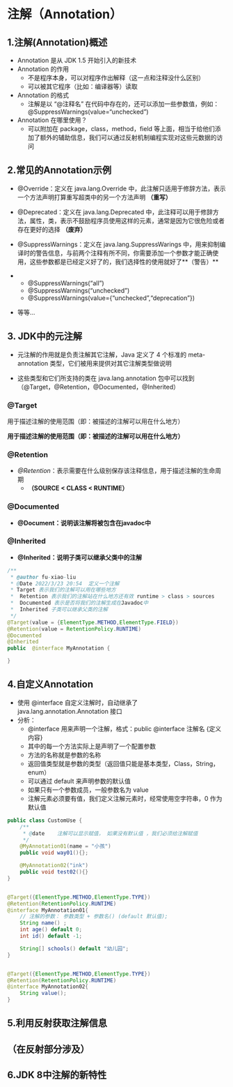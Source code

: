 # **注解（Annotation）**



## 1.注解(Annotation)概述

- Annotation 是从 JDK 1.5 开始引入的新技术
- Annotation 的作用
  - 不是程序本身，可以对程序作出解释（这一点和注释没什么区别）
  - 可以被其它程序（比如：编译器等）读取
- Annotation 的格式
  - 注解是以 “@注释名” 在代码中存在的，还可以添加一些参数值，例如： @SuppressWarnings(value=“unchecked”)
- Annotation 在哪里使用？
  - 可以附加在 package，class，method，field 等上面，相当于给他们添加了额外的辅助信息，我们可以通过反射机制编程实现对这些元数据的访问





## 2.常见的Annotation示例

- @Override：定义在 java.lang.Override 中，此注解只适用于修辞方法，表示一个方法声明打算重写超类中的另一个方法声明  **（重写）**



- @Deprecated：定义在 java.lang.Deprecated 中，此注释可以用于修辞方法，属性，类，表示不鼓励程序员使用这样的元素，通常是因为它很危险或者存在更好的选择 **（废弃）**





* @SuppressWarnings：定义在 java.lang.SuppressWarings 中，用来抑制编译时的警告信息，与前两个注释有所不同，你需要添加一个参数才能正确使用，这些参数都是已经定义好了的，我们选择性的使用就好了**（警告）**

* * @SuppressWarnings(“all”)
  * @SuppressWarnings(“unchecked”)
  * @SuppressWarnings(value={“unchecked”,“deprecation”})

- 等等…





## 3. JDK中的元注解

- 元注解的作用就是负责注解其它注解，Java 定义了 4 个标准的 meta-annotation 类型，它们被用来提供对其它注解类型做说明



- 这些类型和它们所支持的类在 java.lang.annotation 包中可以找到（@Target，@Retention，@Documented，@Inherited）



### @Target

用于描述注解的使用范围（即：被描述的注解可以用在什么地方）

**用于描述注解的使用范围（即：被描述的注解可以用在什么地方）**



### @Retention

- *@Retention*：表示需要在什么级别保存该注释信息，用于描述注解的生命周期
  - **（SOURCE < CLASS < RUNTIME）**



### @Documented

- **@Document：说明该注解将被包含在javadoc中**

### @Inherited

- **@Inherited：说明子类可以继承父类中的注解**

  

```java
/**
 * @author fu-xiao-liu
 * @Date 2022/3/23 20:54  定义一个注解
 * Target 表示我们的注解可以用在哪些地方
 *  Retention 表示我们的注解站在什么地方还有效 runtime > class > sources
 *  Documented 表示是否将我们的注解生成在Javadoc中
 *  Inherited 子类可以继承父类的注解
 */
@Target(value = {ElementType.METHOD,ElementType.FIELD})
@Retention(value = RetentionPolicy.RUNTIME)
@Documented
@Inherited
public  @interface MyAnnotation {

}
```



##  4.自定义Annotation

- 使用 @interface 自定义注解时，自动继承了 java.lang.annotation.Annotation 接口
- 分析：
  - @interface 用来声明一个注解，格式：public @interface 注解名 {定义内容}
  - 其中的每一个方法实际上是声明了一个配置参数
  - 方法的名称就是参数的名称
  - 返回值类型就是参数的类型（返回值只能是基本类型，Class，String，enum）
  - 可以通过 default 来声明参数的默认值
  - 如果只有一个参数成员，一般参数名为 value
  - 注解元素必须要有值，我们定义注解元素时，经常使用空字符串，0 作为默认值

```java
public class CustomUse {
    /**
     * @date    注解可以显示赋值， 如果没有默认值 ，我们必须给注解赋值
     */
    @MyAnnotation01(name = "小孩")
    public void way01(){};

    @MyAnnotation02("ink")
    public void test02(){}
}


@Target({ElementType.METHOD,ElementType.TYPE})
@Retention(RetentionPolicy.RUNTIME)
@interface MyAnnotation01{
    // 注解的参数： 参数类型 + 参数名() (default 默认值);
    String name() ;
    int age() default 0;
    int id() default -1;

    String[] schools() default "幼儿园";
}


@Target({ElementType.METHOD,ElementType.TYPE})
@Retention(RetentionPolicy.RUNTIME)
@interface MyAnnotation02{
    String value();
}
```









## 5.利用反射获取注解信息

## （在反射部分涉及）







##  6.JDK 8中注解的新特性

